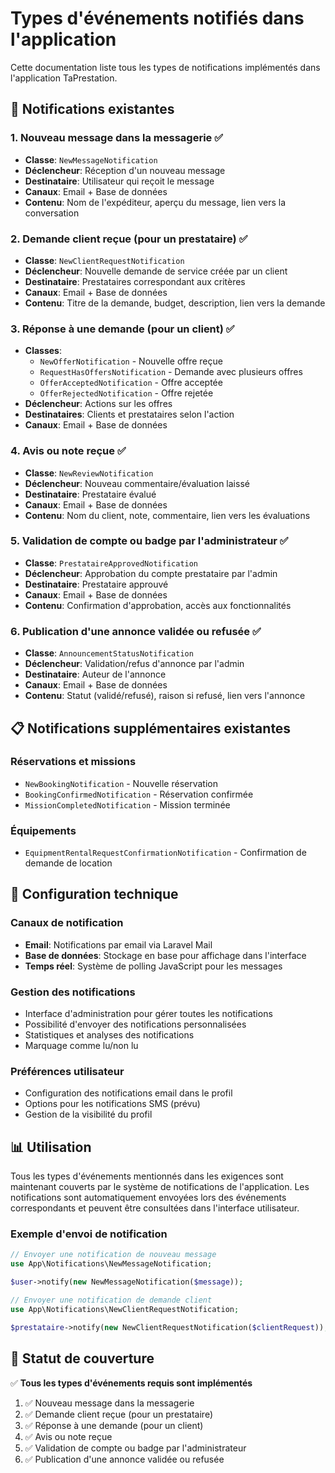 # Types d'événements notifiés dans l'application

Cette documentation liste tous les types de notifications implémentés dans l'application TaPrestation.

## 📧 Notifications existantes

### 1. Nouveau message dans la messagerie ✅
- **Classe**: `NewMessageNotification`
- **Déclencheur**: Réception d'un nouveau message
- **Destinataire**: Utilisateur qui reçoit le message
- **Canaux**: Email + Base de données
- **Contenu**: Nom de l'expéditeur, aperçu du message, lien vers la conversation

### 2. Demande client reçue (pour un prestataire) ✅
- **Classe**: `NewClientRequestNotification`
- **Déclencheur**: Nouvelle demande de service créée par un client
- **Destinataire**: Prestataires correspondant aux critères
- **Canaux**: Email + Base de données
- **Contenu**: Titre de la demande, budget, description, lien vers la demande

### 3. Réponse à une demande (pour un client) ✅
- **Classes**: 
  - `NewOfferNotification` - Nouvelle offre reçue
  - `RequestHasOffersNotification` - Demande avec plusieurs offres
  - `OfferAcceptedNotification` - Offre acceptée
  - `OfferRejectedNotification` - Offre rejetée
- **Déclencheur**: Actions sur les offres
- **Destinataires**: Clients et prestataires selon l'action
- **Canaux**: Email + Base de données

### 4. Avis ou note reçue ✅
- **Classe**: `NewReviewNotification`
- **Déclencheur**: Nouveau commentaire/évaluation laissé
- **Destinataire**: Prestataire évalué
- **Canaux**: Email + Base de données
- **Contenu**: Nom du client, note, commentaire, lien vers les évaluations

### 5. Validation de compte ou badge par l'administrateur ✅
- **Classe**: `PrestataireApprovedNotification`
- **Déclencheur**: Approbation du compte prestataire par l'admin
- **Destinataire**: Prestataire approuvé
- **Canaux**: Email + Base de données
- **Contenu**: Confirmation d'approbation, accès aux fonctionnalités

### 6. Publication d'une annonce validée ou refusée ✅
- **Classe**: `AnnouncementStatusNotification`
- **Déclencheur**: Validation/refus d'annonce par l'admin
- **Destinataire**: Auteur de l'annonce
- **Canaux**: Email + Base de données
- **Contenu**: Statut (validé/refusé), raison si refusé, lien vers l'annonce

## 📋 Notifications supplémentaires existantes

### Réservations et missions
- `NewBookingNotification` - Nouvelle réservation
- `BookingConfirmedNotification` - Réservation confirmée
- `MissionCompletedNotification` - Mission terminée

### Équipements
- `EquipmentRentalRequestConfirmationNotification` - Confirmation de demande de location

## 🔧 Configuration technique

### Canaux de notification
- **Email**: Notifications par email via Laravel Mail
- **Base de données**: Stockage en base pour affichage dans l'interface
- **Temps réel**: Système de polling JavaScript pour les messages

### Gestion des notifications
- Interface d'administration pour gérer toutes les notifications
- Possibilité d'envoyer des notifications personnalisées
- Statistiques et analyses des notifications
- Marquage comme lu/non lu

### Préférences utilisateur
- Configuration des notifications email dans le profil
- Options pour les notifications SMS (prévu)
- Gestion de la visibilité du profil

## 📊 Utilisation

Tous les types d'événements mentionnés dans les exigences sont maintenant couverts par le système de notifications de l'application. Les notifications sont automatiquement envoyées lors des événements correspondants et peuvent être consultées dans l'interface utilisateur.

### Exemple d'envoi de notification

```php
// Envoyer une notification de nouveau message
use App\Notifications\NewMessageNotification;

$user->notify(new NewMessageNotification($message));

// Envoyer une notification de demande client
use App\Notifications\NewClientRequestNotification;

$prestataire->notify(new NewClientRequestNotification($clientRequest));
```

## 🎯 Statut de couverture

✅ **Tous les types d'événements requis sont implémentés**

1. ✅ Nouveau message dans la messagerie
2. ✅ Demande client reçue (pour un prestataire)
3. ✅ Réponse à une demande (pour un client)
4. ✅ Avis ou note reçue
5. ✅ Validation de compte ou badge par l'administrateur
6. ✅ Publication d'une annonce validée ou refusée